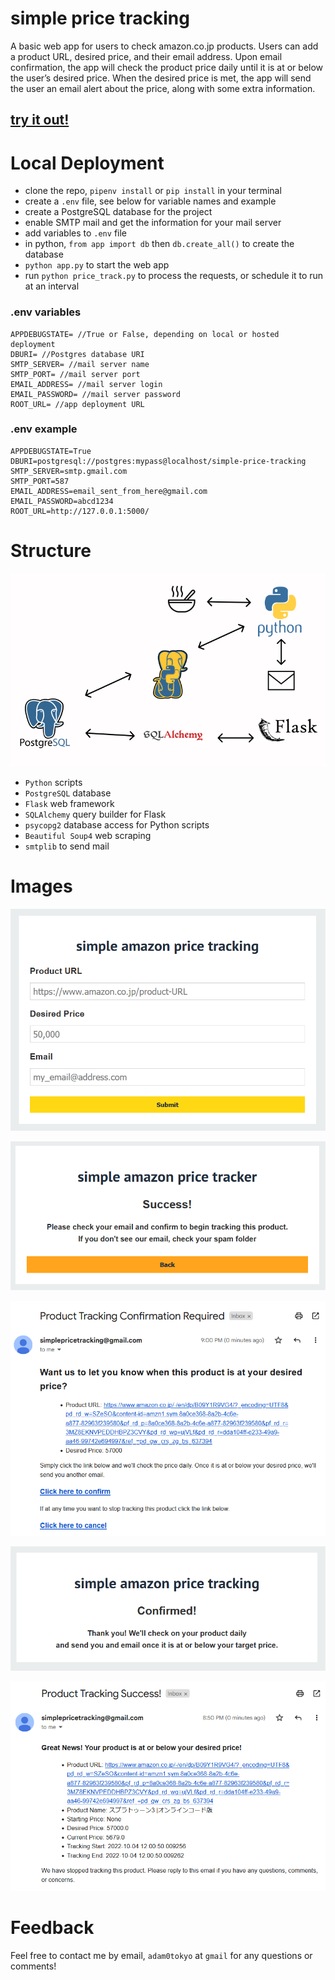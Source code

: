 # simple price tracking

A basic web app for users to check amazon.co.jp products. Users can add a product URL, desired price, and their email address. Upon email confirmation, the app will check the product price daily until it is at or below the user’s desired price. When the desired price is met, the app will send the user an email alert about the price, along with some extra information.

## [try it out!](https://simple-price-tracking.herokuapp.com/)

# Local Deployment

- clone the repo, `pipenv install` or `pip install` in your terminal
- create a `.env` file, see below for variable names and example
- create a PostgreSQL database for the project
- enable SMTP mail and get the information for your mail server
- add variables to `.env` file
- in python, `from app import db` then `db.create_all()` to create the database
- `python app.py` to start the web app
- run `python price_track.py` to process the requests, or schedule it to run at an interval

### .env variables

```
APPDEBUGSTATE= //True or False, depending on local or hosted deployment
DBURI= //Postgres database URI
SMTP_SERVER= //mail server name
SMTP_PORT= //mail server port
EMAIL_ADDRESS= //mail server login
EMAIL_PASSWORD= //mail server password
ROOT_URL= //app deployment URL
```

### .env example

```
APPDEBUGSTATE=True
DBURI=postgresql://postgres:mypass@localhost/simple-price-tracking
SMTP_SERVER=smtp.gmail.com
SMTP_PORT=587
EMAIL_ADDRESS=email_sent_from_here@gmail.com
EMAIL_PASSWORD=abcd1234
ROOT_URL=http://127.0.0.1:5000/
```

# Structure

![structure](./img/structure.png)

- `Python` scripts
- `PostgreSQL` database
- `Flask` web framework
- `SQLAlchemy` query builder for Flask
- `psycopg2` database access for Python scripts
- `Beautiful Soup4` web scraping
- `smtplib` to send mail

# Images

![index](./img/index.png)

![recieved](./img/recieved.png)

![confirmation mail](./img/confirmation_mail.png)

![confirmed](./img/confirmed.png)

![success](./img/success.png)


# Feedback

Feel free to contact me by email, `adam0tokyo` at `gmail` for any questions or comments!